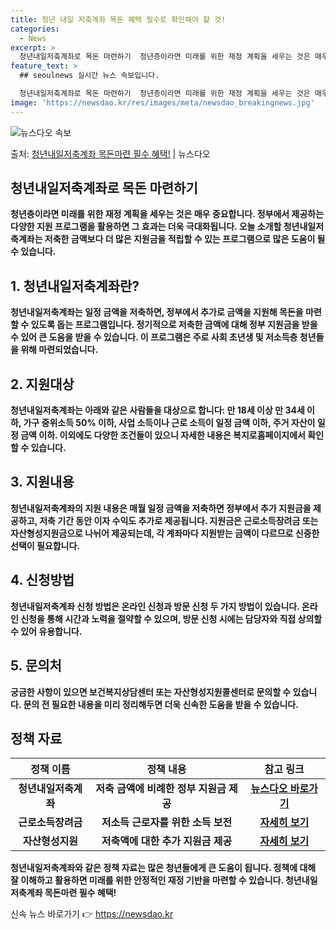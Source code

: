 ```yaml
---
title: 청년 내일 저축계좌 목돈 혜택 필수로 확인해야 할 것!
categories:
  - News
excerpt: >
  청년내일저축계좌로 목돈 마련하기  청년층이라면 미래를 위한 재정 계획을 세우는 것은 매우 중요합니다. 특히,…
feature_text: >
  ## seoulnews 실시간 뉴스 속보입니다.

  청년내일저축계좌로 목돈 마련하기  청년층이라면 미래를 위한 재정 계획을 세우는 것은 매우 중요합니다. 특히,…
image: 'https://newsdao.kr/res/images/meta/newsdao_breakingnews.jpg'
---
```


![뉴스다오 속보](https://newsdao.kr/res/images/meta/newsdao_breakingnews.jpg)

<p>출처: <a href="https://newsdao.kr/4438" rel="dofollow">청년내일저축계좌 목돈마련 필수 혜택!</a> | 뉴스다오</p>

<h2 data-ke-size="size26">청년내일저축계좌로 목돈 마련하기</h2>
<p data-ke-size="size16"><b>청년층이라면 미래를 위한 재정 계획을 세우는 것은 매우 중요합니다. 정부에서 제공하는 다양한 지원 프로그램을 활용하면 그 효과는 더욱 극대화됩니다. 오늘 소개할 청년내일저축계좌는 저축한 금액보다 더 많은 지원금을 적립할 수 있는 프로그램으로 많은 도움이 될 수 있습니다.</b></p>

<h2 data-ke-size="size24">1. 청년내일저축계좌란?</h2>
<p data-ke-size="size16"><b>청년내일저축계좌는 일정 금액을 저축하면, 정부에서 추가로 금액을 지원해 목돈을 마련할 수 있도록 돕는 프로그램입니다. 정기적으로 저축한 금액에 대해 정부 지원금을 받을 수 있어 큰 도움을 받을 수 있습니다. 이 프로그램은 주로 사회 초년생 및 저소득층 청년들을 위해 마련되었습니다.</b></p>

<h2 data-ke-size="size24">2. 지원대상</h2>
<p data-ke-size="size16"><b>청년내일저축계좌는 아래와 같은 사람들을 대상으로 합니다: 만 18세 이상 만 34세 이하, 가구 중위소득 50% 이하, 사업 소득이나 근로 소득이 일정 금액 이하, 주거 자산이 일정 금액 이하. 이외에도 다양한 조건들이 있으니 자세한 내용은 복지로홈페이지에서 확인할 수 있습니다.</b></p>

<h2 data-ke-size="size24">3. 지원내용</h2>
<p data-ke-size="size16"><b>청년내일저축계좌의 지원 내용은 매월 일정 금액을 저축하면 정부에서 추가 지원금을 제공하고, 저축 기간 동안 이자 수익도 추가로 제공됩니다. 지원금은 근로소득장려금 또는 자산형성지원금으로 나뉘어 제공되는데, 각 계좌마다 지원받는 금액이 다르므로 신중한 선택이 필요합니다.</b></p>

<h2 data-ke-size="size24">4. 신청방법</h2>
<p data-ke-size="size16"><b>청년내일저축계좌 신청 방법은 온라인 신청과 방문 신청 두 가지 방법이 있습니다. 온라인 신청을 통해 시간과 노력을 절약할 수 있으며, 방문 신청 시에는 담당자와 직접 상의할 수 있어 유용합니다.</b></p>

<h2 data-ke-size="size24">5. 문의처</h2>
<p data-ke-size="size16"><b>궁금한 사항이 있으면 보건복지상담센터 또는 자산형성지원콜센터로 문의할 수 있습니다. 문의 전 필요한 내용을 미리 정리해두면 더욱 신속한 도움을 받을 수 있습니다.</b></p>

<h2 data-ke-size="size24">정책 자료</h2>
<table>
	<thead>
		<tr>
			<th>정책 이름</th>
			<th>정책 내용</th>
			<th>참고 링크</th>
		</tr>
	</thead>
	<tbody>
		<tr>
			<td style="text-align: center; height: 17px;"><b>청년내일저축계좌</b></td>
			<td style="text-align: center; height: 17px;"><b>저축 금액에 비례한 정부 지원금 제공</b></td>
			<td style="text-align: center; height: 17px;"><b><a href="https://newsdao.kr/4438">뉴스다오 바로가기</a></b></td>
		</tr>
		<tr>
			<td style="text-align: center; height: 17px;"><b>근로소득장려금</b></td>
			<td style="text-align: center; height: 17px;"><b>저소득 근로자를 위한 소득 보전</b></td>
			<td style="text-align: center; height: 17px;"><b><a href="국세청 홈페이지">자세히 보기</a></b></td>
		</tr>
		<tr>
			<td style="text-align: center; height: 17px;"><b>자산형성지원</b></td>
			<td style="text-align: center; height: 17px;"><b>저축액에 대한 추가 지원금 제공</b></td>
			<td style="text-align: center; height: 17px;"><b><a href="보건복지부">자세히 보기</a></b></td>
		</tr>
	</tbody>
</table>

<p data-ke-size="size16"><b>청년내일저축계좌와 같은 정책 자료는 많은 청년들에게 큰 도움이 됩니다. 정책에 대해 잘 이해하고 활용하면 미래를 위한 안정적인 재정 기반을 마련할 수 있습니다. 청년내일저축계좌 목돈마련 필수 혜택!</b></p>
 

신속 뉴스 바로가기 👉 <a href="https://newsdao.kr" rel="dofollow">https://newsdao.kr</a>


